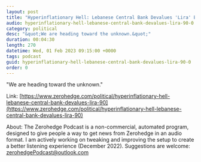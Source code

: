 ```yaml
---
layout: post
title: "Hyperinflationary Hell: Lebanese Central Bank Devalues 'Lira' By 90%"
audio: hyperinflationary-hell-lebanese-central-bank-devalues-lira-90-0
category: political
desc: "&quot;We are heading toward the unknown.&quot;"
duration: 00:04:30
length: 270
datetime: Wed, 01 Feb 2023 09:15:00 +0000
tags: podcast
guid: hyperinflationary-hell-lebanese-central-bank-devalues-lira-90-0
order: 0
---
```

&quot;We are heading toward the unknown.&quot;

Link: [https://www.zerohedge.com/political/hyperinflationary-hell-lebanese-central-bank-devalues-lira-90](https://www.zerohedge.com/political/hyperinflationary-hell-lebanese-central-bank-devalues-lira-90)

About: The Zerohedge Podcast is a non-commercial, automated program, designed to give people a way to get news from Zerohedge in an audio format.  I am actively working on tweaking and improving the setup to create a better listening experience (December 2022).  Suggestions are welcome: [zerohedgePodcast@outlook.com](mailto:zerohedgePodcast@outlook.com)